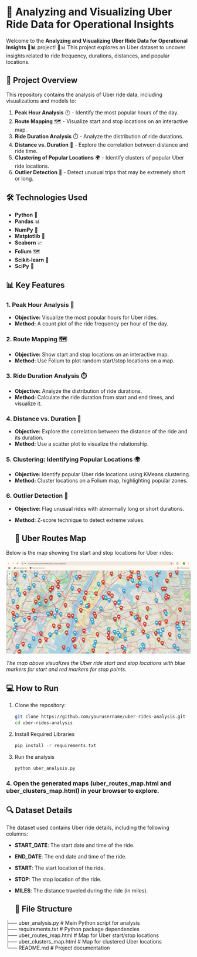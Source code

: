 # 🚖 Analyzing and Visualizing Uber Ride Data for Operational Insights

Welcome to the **Analyzing and Visualizing Uber Ride Data for Operational Insights 🚕📊** project! 🚗📊 This project explores an Uber dataset to uncover insights related to ride frequency, durations, distances, and popular locations.

## 📂 Project Overview

This repository contains the analysis of Uber ride data, including visualizations and models to:

1. **Peak Hour Analysis** 🕐 - Identify the most popular hours of the day.
2. **Route Mapping** 🗺️ - Visualize start and stop locations on an interactive map.
3. **Ride Duration Analysis** ⏱️ - Analyze the distribution of ride durations.
4. **Distance vs. Duration** 📏 - Explore the correlation between distance and ride time.
5. **Clustering of Popular Locations** 🌍 - Identify clusters of popular Uber ride locations.
6. **Outlier Detection** 🚨 - Detect unusual trips that may be extremely short or long.

## 🛠️ Technologies Used

- **Python** 🐍
- **Pandas** 📊
- **NumPy** 🔢
- **Matplotlib** 🎨
- **Seaborn** 📈
- **Folium** 🗺️
- **Scikit-learn** 🤖
- **SciPy** 🔬

## 📊 Key Features

### 1. Peak Hour Analysis 📅
- **Objective:** Visualize the most popular hours for Uber rides.
- **Method:** A count plot of the ride frequency per hour of the day.

### 2. Route Mapping 🗺️
- **Objective:** Show start and stop locations on an interactive map.
- **Method:** Use Folium to plot random start/stop locations on a map.

### 3. Ride Duration Analysis ⏱️
- **Objective:** Analyze the distribution of ride durations.
- **Method:** Calculate the ride duration from start and end times, and visualize it.

### 4. Distance vs. Duration 📏
- **Objective:** Explore the correlation between the distance of the ride and its duration.
- **Method:** Use a scatter plot to visualize the relationship.

### 5. Clustering: Identifying Popular Locations 🌍
- **Objective:** Identify popular Uber ride locations using KMeans clustering.
- **Method:** Cluster locations on a Folium map, highlighting popular zones.

### 6. Outlier Detection 🚨
- **Objective:** Flag unusual rides with abnormally long or short durations.
- **Method:** Z-score technique to detect extreme values.

  ## 🚖 Uber Routes Map

Below is the map showing the start and stop locations for Uber rides:

![Uber Routes Map](uber_routes_map.png.png)

*The map above visualizes the Uber ride start and stop locations with blue markers for start and red markers for stop points.*


## 💻 How to Run

1. Clone the repository:
   ```bash
   git clone https://github.com/yourusername/uber-rides-analysis.git
   cd uber-rides-analysis
2. Install Required Libraries
   ```bash
   pip install -r requirements.txt
3. Run the analysis
   ```bash
   python uber_analysis.py
### 4. Open the generated maps (uber_routes_map.html and uber_clusters_map.html) in your browser to explore.

## 🔍 Dataset Details

The dataset used contains Uber ride details, including the following columns:

- **START_DATE**: The start date and time of the ride.
- **END_DATE**: The end date and time of the ride.
- **START**: The start location of the ride.
- **STOP**: The stop location of the ride.
- **MILES**: The distance traveled during the ride (in miles).

  ## 📁 File Structure
├── uber_analysis.py          # Main Python script for analysis  
├── requirements.txt          # Python package dependencies  
├── uber_routes_map.html      # Map for Uber start/stop locations  
├── uber_clusters_map.html    # Map for clustered Uber locations  
└── README.md                 # Project documentation


 
